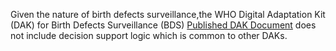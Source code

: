 Given the nature of birth defects surveillance,the WHO Digital Adaptation Kit (DAK) for Birth Defects Surveillance (BDS) [Published DAK Document](https://iris.who.int/handle/10665/381620) does not include decision support logic which is common to other DAKs.
